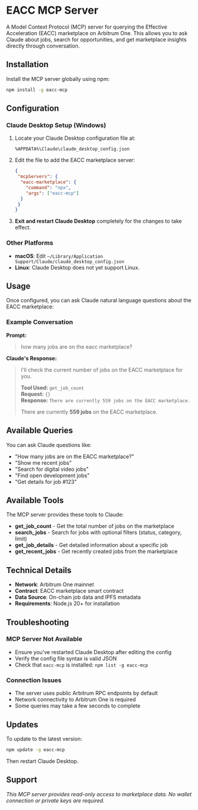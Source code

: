 # EACC MCP Server

A Model Context Protocol (MCP) server for querying the Effective Acceleration (EACC) marketplace on Arbitrum One. This allows you to ask Claude about jobs, search for opportunities, and get marketplace insights directly through conversation.

## Installation

Install the MCP server globally using npm:

```bash
npm install -g eacc-mcp
```

## Configuration

### Claude Desktop Setup (Windows)

1. Locate your Claude Desktop configuration file at:
   ```
   %APPDATA%\Claude\claude_desktop_config.json
   ```

2. Edit the file to add the EACC marketplace server:
   ```json
   {
    "mcpServers": {
     "eacc-marketplace": {
       "command": "npx",
       "args": ["eacc-mcp"]
     }
    }
   }
   ```

3. **Exit and restart Claude Desktop** completely for the changes to take effect.

### Other Platforms

- **macOS**: Edit `~/Library/Application Support/Claude/claude_desktop_config.json`
- **Linux**: Claude Desktop does not yet support Linux.

## Usage

Once configured, you can ask Claude natural language questions about the EACC marketplace:

### Example Conversation

**Prompt:**
> how many jobs are on the eacc marketplace?

**Claude's Response:**
> I'll check the current number of jobs on the EACC marketplace for you.
> 
> **Tool Used:** `get_job_count`  
> **Request:** `{}`  
> **Response:** `There are currently 559 jobs on the EACC marketplace.`
> 
> There are currently **559 jobs** on the EACC marketplace.

## Available Queries

You can ask Claude questions like:

- "How many jobs are on the EACC marketplace?"
- "Show me recent jobs"
- "Search for digital video jobs"
- "Find open development jobs"
- "Get details for job #123"

## Available Tools

The MCP server provides these tools to Claude:

- **get_job_count** - Get the total number of jobs on the marketplace
- **search_jobs** - Search for jobs with optional filters (status, category, limit)
- **get_job_details** - Get detailed information about a specific job
- **get_recent_jobs** - Get recently created jobs from the marketplace

## Technical Details

- **Network**: Arbitrum One mainnet
- **Contract**: EACC marketplace smart contract
- **Data Source**: On-chain job data and IPFS metadata
- **Requirements**: Node.js 20+ for installation

## Troubleshooting

### MCP Server Not Available
- Ensure you've restarted Claude Desktop after editing the config
- Verify the config file syntax is valid JSON
- Check that `eacc-mcp` is installed: `npm list -g eacc-mcp`

### Connection Issues
- The server uses public Arbitrum RPC endpoints by default
- Network connectivity to Arbitrum One is required
- Some queries may take a few seconds to complete

## Updates

To update to the latest version:

```bash
npm update -g eacc-mcp
```

Then restart Claude Desktop.

## Support

*This MCP server provides read-only access to marketplace data. No wallet connection or private keys are required.*